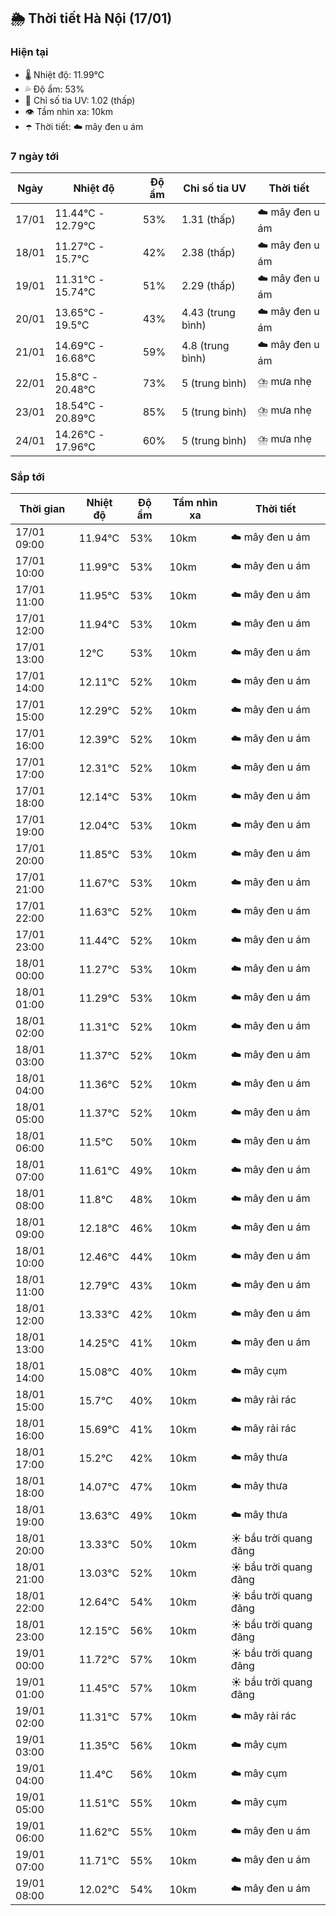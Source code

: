 ## 🌦️ Thời tiết Hà Nội (17/01)

### Hiện tại

- 🌡️ Nhiệt độ: 11.99℃
- 💦 Độ ẩm: 53%
- 🌟 Chỉ số tia UV: 1.02 (thấp)
- 👁️ Tầm nhìn xa: 10km
- ☂️ Thời tiết: ☁️ mây đen u ám

### 7 ngày tới

| Ngày | Nhiệt độ | Độ ẩm | Chỉ số tia UV | Thời tiết |
| --- | --- | --- | --- | --- |
| 17/01 | 11.44℃ - 12.79℃ | 53% | 1.31 (thấp) | ☁️ mây đen u ám |
| 18/01 | 11.27℃ - 15.7℃ | 42% | 2.38 (thấp) | ☁️ mây đen u ám |
| 19/01 | 11.31℃ - 15.74℃ | 51% | 2.29 (thấp) | ☁️ mây đen u ám |
| 20/01 | 13.65℃ - 19.5℃ | 43% | 4.43 (trung bình) | ☁️ mây đen u ám |
| 21/01 | 14.69℃ - 16.68℃ | 59% | 4.8 (trung bình) | ☁️ mây đen u ám |
| 22/01 | 15.8℃ - 20.48℃ | 73% | 5 (trung bình) | ⛈️ mưa nhẹ |
| 23/01 | 18.54℃ - 20.89℃ | 85% | 5 (trung bình) | ⛈️ mưa nhẹ |
| 24/01 | 14.26℃ - 17.96℃ | 60% | 5 (trung bình) | ⛈️ mưa nhẹ |

### Sắp tới

| Thời gian | Nhiệt độ | Độ ẩm | Tầm nhìn xa | Thời tiết |
| --- | --- | --- | --- | --- |
| 17/01 09:00 | 11.94℃ | 53% | 10km | ☁️ mây đen u ám |
| 17/01 10:00 | 11.99℃ | 53% | 10km | ☁️ mây đen u ám |
| 17/01 11:00 | 11.95℃ | 53% | 10km | ☁️ mây đen u ám |
| 17/01 12:00 | 11.94℃ | 53% | 10km | ☁️ mây đen u ám |
| 17/01 13:00 | 12℃ | 53% | 10km | ☁️ mây đen u ám |
| 17/01 14:00 | 12.11℃ | 52% | 10km | ☁️ mây đen u ám |
| 17/01 15:00 | 12.29℃ | 52% | 10km | ☁️ mây đen u ám |
| 17/01 16:00 | 12.39℃ | 52% | 10km | ☁️ mây đen u ám |
| 17/01 17:00 | 12.31℃ | 52% | 10km | ☁️ mây đen u ám |
| 17/01 18:00 | 12.14℃ | 53% | 10km | ☁️ mây đen u ám |
| 17/01 19:00 | 12.04℃ | 53% | 10km | ☁️ mây đen u ám |
| 17/01 20:00 | 11.85℃ | 53% | 10km | ☁️ mây đen u ám |
| 17/01 21:00 | 11.67℃ | 53% | 10km | ☁️ mây đen u ám |
| 17/01 22:00 | 11.63℃ | 52% | 10km | ☁️ mây đen u ám |
| 17/01 23:00 | 11.44℃ | 52% | 10km | ☁️ mây đen u ám |
| 18/01 00:00 | 11.27℃ | 53% | 10km | ☁️ mây đen u ám |
| 18/01 01:00 | 11.29℃ | 53% | 10km | ☁️ mây đen u ám |
| 18/01 02:00 | 11.31℃ | 52% | 10km | ☁️ mây đen u ám |
| 18/01 03:00 | 11.37℃ | 52% | 10km | ☁️ mây đen u ám |
| 18/01 04:00 | 11.36℃ | 52% | 10km | ☁️ mây đen u ám |
| 18/01 05:00 | 11.37℃ | 52% | 10km | ☁️ mây đen u ám |
| 18/01 06:00 | 11.5℃ | 50% | 10km | ☁️ mây đen u ám |
| 18/01 07:00 | 11.61℃ | 49% | 10km | ☁️ mây đen u ám |
| 18/01 08:00 | 11.8℃ | 48% | 10km | ☁️ mây đen u ám |
| 18/01 09:00 | 12.18℃ | 46% | 10km | ☁️ mây đen u ám |
| 18/01 10:00 | 12.46℃ | 44% | 10km | ☁️ mây đen u ám |
| 18/01 11:00 | 12.79℃ | 43% | 10km | ☁️ mây đen u ám |
| 18/01 12:00 | 13.33℃ | 42% | 10km | ☁️ mây đen u ám |
| 18/01 13:00 | 14.25℃ | 41% | 10km | ☁️ mây đen u ám |
| 18/01 14:00 | 15.08℃ | 40% | 10km | ☁️ mây cụm |
| 18/01 15:00 | 15.7℃ | 40% | 10km | ☁️ mây rải rác |
| 18/01 16:00 | 15.69℃ | 41% | 10km | ☁️ mây rải rác |
| 18/01 17:00 | 15.2℃ | 42% | 10km | ☁️ mây thưa |
| 18/01 18:00 | 14.07℃ | 47% | 10km | ☁️ mây thưa |
| 18/01 19:00 | 13.63℃ | 49% | 10km | ☁️ mây thưa |
| 18/01 20:00 | 13.33℃ | 50% | 10km | ☀️ bầu trời quang đãng |
| 18/01 21:00 | 13.03℃ | 52% | 10km | ☀️ bầu trời quang đãng |
| 18/01 22:00 | 12.64℃ | 54% | 10km | ☀️ bầu trời quang đãng |
| 18/01 23:00 | 12.15℃ | 56% | 10km | ☀️ bầu trời quang đãng |
| 19/01 00:00 | 11.72℃ | 57% | 10km | ☀️ bầu trời quang đãng |
| 19/01 01:00 | 11.45℃ | 57% | 10km | ☀️ bầu trời quang đãng |
| 19/01 02:00 | 11.31℃ | 57% | 10km | ☁️ mây rải rác |
| 19/01 03:00 | 11.35℃ | 56% | 10km | ☁️ mây cụm |
| 19/01 04:00 | 11.4℃ | 56% | 10km | ☁️ mây cụm |
| 19/01 05:00 | 11.51℃ | 55% | 10km | ☁️ mây cụm |
| 19/01 06:00 | 11.62℃ | 55% | 10km | ☁️ mây đen u ám |
| 19/01 07:00 | 11.71℃ | 55% | 10km | ☁️ mây đen u ám |
| 19/01 08:00 | 12.02℃ | 54% | 10km | ☁️ mây đen u ám |
